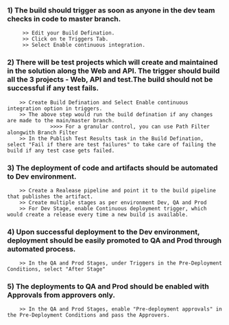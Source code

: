 ### 1) The build should trigger as soon as anyone in the dev team checks in code to master branch.

         >> Edit your Build Defination.
         >> Click on te Triggers Tab.
         >> Select Enable continuous integration.
      
### 2) There will be test projects which will create and maintained in the solution along the Web and API. The trigger should build all the 3 projects - Web, API and test.The build should not be successful if any test fails.
       
        >> Create Build Defination and Select Enable continuous integration option in triggers.
        >> The above step would run the build defination if any changes are made to the main/master branch.
                  >>>> For a granular control, you can use Path Filter alongwith Branch Filter
        >> In the Publish Test Results task in the Build Defination, select "Fail if there are test failures" to take care of failing the build if any test case gets failed.
        
### 3) The deployment of code and artifacts should be automated to Dev environment.
        
        >> Create a Realease pipeline and point it to the build pipeline that publishes the artifact.
        >> Create multiple stages as per environment Dev, QA and Prod
        >> For Dev Stage, enable Continuous deployment trigger, which would create a release every time a new build is available.
        
### 4) Upon successful deployment to the Dev environment, deployment should be easily promoted to QA and Prod through automated process.

        >> In the QA and Prod Stages, under Triggers in the Pre-Deployment Conditions, select "After Stage" 

### 5) The deployments to QA and Prod should be enabled with Approvals from approvers only.

        >> In the QA and Prod Stages, enable "Pre-deployment approvals" in the Pre-Deployment Conditions and pass the Approvers.
